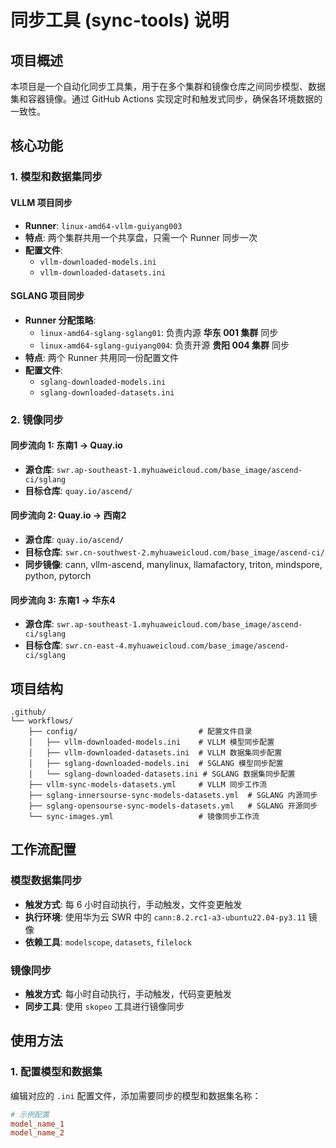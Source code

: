 # 同步工具 (sync-tools) 说明

## 项目概述

本项目是一个自动化同步工具集，用于在多个集群和镜像仓库之间同步模型、数据集和容器镜像。通过 GitHub Actions 实现定时和触发式同步，确保各环境数据的一致性。

## 核心功能

### 1. 模型和数据集同步

#### VLLM 项目同步
- **Runner**: `linux-amd64-vllm-guiyang003`
- **特点**: 两个集群共用一个共享盘，只需一个 Runner 同步一次
- **配置文件**: 
  - `vllm-downloaded-models.ini`
  - `vllm-downloaded-datasets.ini`

#### SGLANG 项目同步
- **Runner 分配策略**:
  - `linux-amd64-sglang-sglang01`: 负责内源 **华东 001 集群** 同步
  - `linux-amd64-sglang-guiyang004`: 负责开源 **贵阳 004 集群** 同步
- **特点**: 两个 Runner 共用同一份配置文件
- **配置文件**:
  - `sglang-downloaded-models.ini`
  - `sglang-downloaded-datasets.ini`

### 2. 镜像同步

#### 同步流向 1: 东南1 → Quay.io
- **源仓库**: `swr.ap-southeast-1.myhuaweicloud.com/base_image/ascend-ci/sglang`
- **目标仓库**: `quay.io/ascend/`

#### 同步流向 2: Quay.io → 西南2
- **源仓库**: `quay.io/ascend/`
- **目标仓库**: `swr.cn-southwest-2.myhuaweicloud.com/base_image/ascend-ci/`
- **同步镜像**: cann, vllm-ascend, manylinux, llamafactory, triton, mindspore, python, pytorch

#### 同步流向 3: 东南1 → 华东4
- **源仓库**: `swr.ap-southeast-1.myhuaweicloud.com/base_image/ascend-ci/sglang`
- **目标仓库**: `swr.cn-east-4.myhuaweicloud.com/base_image/ascend-ci/sglang`

## 项目结构

```
.github/
└── workflows/
    ├── config/                           # 配置文件目录
    │   ├── vllm-downloaded-models.ini    # VLLM 模型同步配置
    │   ├── vllm-downloaded-datasets.ini  # VLLM 数据集同步配置
    │   ├── sglang-downloaded-models.ini  # SGLANG 模型同步配置
    │   └── sglang-downloaded-datasets.ini # SGLANG 数据集同步配置
    ├── vllm-sync-models-datasets.yml     # VLLM 同步工作流
    ├── sglang-innersourse-sync-models-datasets.yml  # SGLANG 内源同步
    ├── sglang-opensourse-sync-models-datasets.yml   # SGLANG 开源同步
    └── sync-images.yml                   # 镜像同步工作流
```

## 工作流配置

### 模型数据集同步
- **触发方式**: 每 6 小时自动执行，手动触发，文件变更触发
- **执行环境**: 使用华为云 SWR 中的 `cann:8.2.rc1-a3-ubuntu22.04-py3.11` 镜像
- **依赖工具**: `modelscope`, `datasets`, `filelock`

### 镜像同步
- **触发方式**: 每小时自动执行，手动触发，代码变更触发
- **同步工具**: 使用 `skopeo` 工具进行镜像同步

## 使用方法

### 1. 配置模型和数据集
编辑对应的 `.ini` 配置文件，添加需要同步的模型和数据集名称：

```ini
# 示例配置
model_name_1
model_name_2

